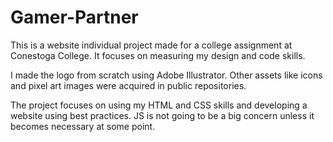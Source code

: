 # Gamer-Partner

This is a website individual project made for a college assignment at Conestoga College. It focuses on measuring my design and code skills.

I made the logo from scratch using Adobe Illustrator. Other assets like icons and pixel art images were acquired in public repositories.

The project focuses on using my HTML and CSS skills and developing a website using best practices. JS is not going to be a big concern unless it becomes necessary at some point.
